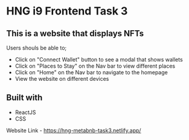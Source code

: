 # HNG i9 Frontend Task 3

## This is a website that displays NFTs

Users shouls be able to;
- Click on "Connect Wallet" button to see a modal that shows wallets
- Click on "Places to Stay" on the Nav bar to view different places
- Click on "Home" on the Nav bar to navigate to the homepage
- View the website on different devices

## Built with 
- ReactJS
- CSS

Website Link - https://hng-metabnb-task3.netlify.app/
